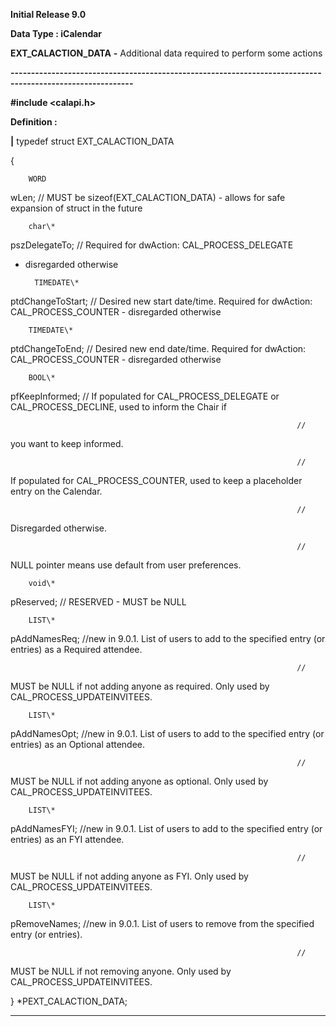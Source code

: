 




<!--
 /\* Font Definitions \*/
 @font-face
 {font-family:Courier;
 panose-1:2 7 4 9 2 2 5 2 4 4;}
@font-face
 {font-family:Helv;
 panose-1:2 11 6 4 2 2 2 3 2 4;}
@font-face
 {font-family:"Cambria Math";
 panose-1:2 4 5 3 5 4 6 3 2 4;}
 /\* Style Definitions \*/
 p.MsoNormal, li.MsoNormal, div.MsoNormal
 {margin-top:0cm;
 margin-right:0cm;
 margin-bottom:8.0pt;
 margin-left:0cm;
 line-height:107%;
 font-size:11.0pt;
 font-family:"Calibri",sans-serif;}
.MsoChpDefault
 {font-size:11.0pt;}
.MsoPapDefault
 {margin-bottom:8.0pt;
 line-height:107%;}
 /\* Page Definitions \*/
 @page WordSection1
 {size:612.0pt 792.0pt;
 margin:72.0pt 72.0pt 72.0pt 72.0pt;}
div.WordSection1
 {page:WordSection1;}
-->




**Initial Release 9.0**



**Data Type : iCalendar**



**EXT\_CALACTION\_DATA** **-** Additional
data required to perform some actions


**----------------------------------------------------------------------------------------------------------**



**#include
<calapi.h>**



**Definition :**



**|** typedef struct
EXT\_CALACTION\_DATA


{


        WORD
wLen;                                           // MUST be
sizeof(EXT\_CALACTION\_DATA) - allows for safe expansion of struct in the future


        char\*
pszDelegateTo;                  // Required for dwAction: CAL\_PROCESS\_DELEGATE
- disregarded otherwise


        TIMEDATE\*
ptdChangeToStart;           // Desired new start date/time.  Required for
dwAction: CAL\_PROCESS\_COUNTER - disregarded otherwise


        TIMEDATE\*
ptdChangeToEnd;             // Desired new end date/time.  Required for
dwAction: CAL\_PROCESS\_COUNTER - disregarded otherwise


        BOOL\*
pfKeepInformed;                 // If populated for CAL\_PROCESS\_DELEGATE or
CAL\_PROCESS\_DECLINE, used to inform the Chair if 


                                                                    //
you want to keep informed.  


                                                                    //
If populated for CAL\_PROCESS\_COUNTER, used to keep a placeholder entry on the
Calendar.


                                                                    //
Disregarded otherwise.  


                                                                    //
NULL pointer means use default from user preferences.


        void\*
pReserved;                             // RESERVED - MUST be NULL


        LIST\*
pAddNamesReq;                          //new in 9.0.1. List of users to add to
the specified entry (or entries) as a Required attendee.  


                                                                    //
MUST be NULL if not adding anyone as required.  Only used by
CAL\_PROCESS\_UPDATEINVITEES.


        LIST\*
pAddNamesOpt;                          //new in 9.0.1.  List of users to add to
the specified entry (or entries) as an Optional attendee.  


                                                                    //
MUST be NULL if not adding anyone as optional.  Only used by
CAL\_PROCESS\_UPDATEINVITEES.


        LIST\*
pAddNamesFYI;                          //new in 9.0.1.  List of users to add to
the specified entry (or entries) as an FYI attendee.  


                                                                    //
MUST be NULL if not adding anyone as FYI.  Only used by CAL\_PROCESS\_UPDATEINVITEES.


        LIST\*
pRemoveNames;                          //new in 9.0.1.  List of users to remove
from the specified entry (or entries).  


                                                                    //
MUST be NULL if not removing anyone.  Only used by CAL\_PROCESS\_UPDATEINVITEES.


}
\*PEXT\_CALACTION\_DATA;


 


 




----------------------------------------------------------------------------------------------------------


 





